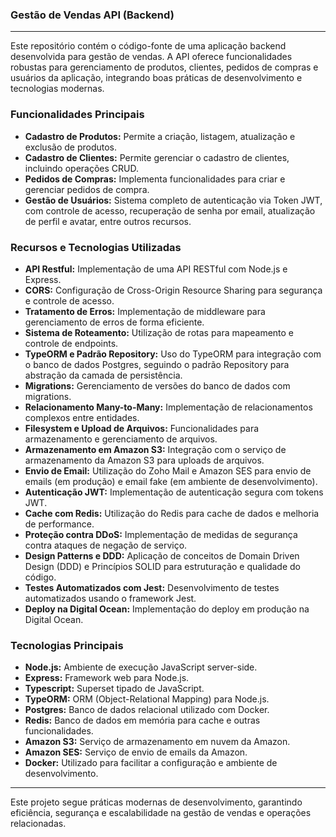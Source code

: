 ### Gestão de Vendas API (Backend)

---

Este repositório contém o código-fonte de uma aplicação backend desenvolvida para gestão de vendas. A API oferece funcionalidades robustas para gerenciamento de produtos, clientes, pedidos de compras e usuários da aplicação, integrando boas práticas de desenvolvimento e tecnologias modernas.

### Funcionalidades Principais

- **Cadastro de Produtos:** Permite a criação, listagem, atualização e exclusão de produtos.
- **Cadastro de Clientes:** Permite gerenciar o cadastro de clientes, incluindo operações CRUD.
- **Pedidos de Compras:** Implementa funcionalidades para criar e gerenciar pedidos de compra.
- **Gestão de Usuários:** Sistema completo de autenticação via Token JWT, com controle de acesso, recuperação de senha por email, atualização de perfil e avatar, entre outros recursos.

### Recursos e Tecnologias Utilizadas

- **API Restful:** Implementação de uma API RESTful com Node.js e Express.
- **CORS:** Configuração de Cross-Origin Resource Sharing para segurança e controle de acesso.
- **Tratamento de Erros:** Implementação de middleware para gerenciamento de erros de forma eficiente.
- **Sistema de Roteamento:** Utilização de rotas para mapeamento e controle de endpoints.
- **TypeORM e Padrão Repository:** Uso do TypeORM para integração com o banco de dados Postgres, seguindo o padrão Repository para abstração da camada de persistência.
- **Migrations:** Gerenciamento de versões do banco de dados com migrations.
- **Relacionamento Many-to-Many:** Implementação de relacionamentos complexos entre entidades.
- **Filesystem e Upload de Arquivos:** Funcionalidades para armazenamento e gerenciamento de arquivos.
- **Armazenamento em Amazon S3:** Integração com o serviço de armazenamento da Amazon S3 para uploads de arquivos.
- **Envio de Email:** Utilização do Zoho Mail e Amazon SES para envio de emails (em produção) e email fake (em ambiente de desenvolvimento).
- **Autenticação JWT:** Implementação de autenticação segura com tokens JWT.
- **Cache com Redis:** Utilização do Redis para cache de dados e melhoria de performance.
- **Proteção contra DDoS:** Implementação de medidas de segurança contra ataques de negação de serviço.
- **Design Patterns e DDD:** Aplicação de conceitos de Domain Driven Design (DDD) e Princípios SOLID para estruturação e qualidade do código.
- **Testes Automatizados com Jest:** Desenvolvimento de testes automatizados usando o framework Jest.
- **Deploy na Digital Ocean:** Implementação do deploy em produção na Digital Ocean.

### Tecnologias Principais

- **Node.js:** Ambiente de execução JavaScript server-side.
- **Express:** Framework web para Node.js.
- **Typescript:** Superset tipado de JavaScript.
- **TypeORM:** ORM (Object-Relational Mapping) para Node.js.
- **Postgres:** Banco de dados relacional utilizado com Docker.
- **Redis:** Banco de dados em memória para cache e outras funcionalidades.
- **Amazon S3:** Serviço de armazenamento em nuvem da Amazon.
- **Amazon SES:** Serviço de envio de emails da Amazon.
- **Docker:** Utilizado para facilitar a configuração e ambiente de desenvolvimento.

---

Este projeto segue práticas modernas de desenvolvimento, garantindo eficiência, segurança e escalabilidade na gestão de vendas e operações relacionadas.
